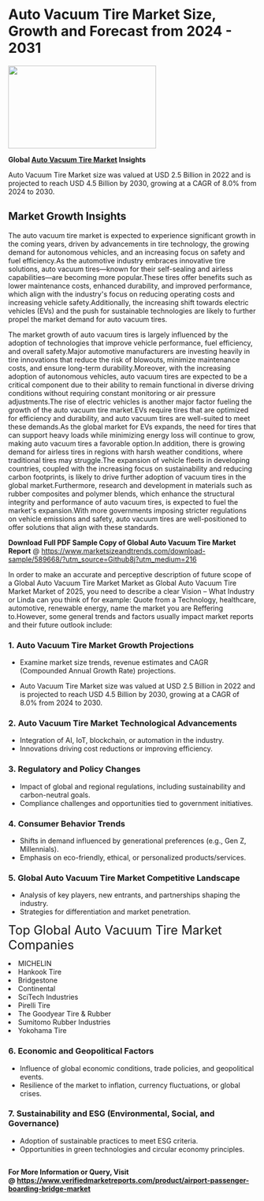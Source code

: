 <H1>Auto Vacuum Tire Market Size, Growth and Forecast from 2024 - 2031</H1><img class="aligncenter size-medium wp-image-584254" src="https://thirdeyenews.in/wp-content/uploads/2024/09/Global-Market-Research-300x168.jpeg" alt="" width="300" height="168" /><p><strong>Global&nbsp;<a href="https://www.marketsizeandtrends.com/download-sample/589668/?utm_source=Github8j?utm_medium=216">Auto Vacuum Tire Market</a> Insights</strong></p><p>Auto Vacuum Tire Market size was valued at USD 2.5 Billion in 2022 and is projected to reach USD 4.5 Billion by 2030, growing at a CAGR of 8.0% from 2024 to 2030.</p><p><h2>Market Growth Insights</h2> <p>The auto vacuum tire market is expected to experience significant growth in the coming years, driven by advancements in tire technology, the growing demand for autonomous vehicles, and an increasing focus on safety and fuel efficiency.As the automotive industry embraces innovative tire solutions, auto vacuum tires—known for their self-sealing and airless capabilities—are becoming more popular.These tires offer benefits such as lower maintenance costs, enhanced durability, and improved performance, which align with the industry's focus on reducing operating costs and increasing vehicle safety.Additionally, the increasing shift towards electric vehicles (EVs) and the push for sustainable technologies are likely to further propel the market demand for auto vacuum tires.</p> <p>The market growth of auto vacuum tires is largely influenced by the adoption of technologies that improve vehicle performance, fuel efficiency, and overall safety.Major automotive manufacturers are investing heavily in tire innovations that reduce the risk of blowouts, minimize maintenance costs, and ensure long-term durability.Moreover, with the increasing adoption of autonomous vehicles, auto vacuum tires are expected to be a critical component due to their ability to remain functional in diverse driving conditions without requiring constant monitoring or air pressure adjustments.The rise of electric vehicles is another major factor fueling the growth of the auto vacuum tire market.EVs require tires that are optimized for efficiency and durability, and auto vacuum tires are well-suited to meet these demands.As the global market for EVs expands, the need for tires that can support heavy loads while minimizing energy loss will continue to grow, making auto vacuum tires a favorable option.In addition, there is growing demand for airless tires in regions with harsh weather conditions, where traditional tires may struggle.The expansion of vehicle fleets in developing countries, coupled with the increasing focus on sustainability and reducing carbon footprints, is likely to drive further adoption of vacuum tires in the global market.Furthermore, research and development in materials such as rubber composites and polymer blends, which enhance the structural integrity and performance of auto vacuum tires, is expected to fuel the market's expansion.With more governments imposing stricter regulations on vehicle emissions and safety, auto vacuum tires are well-positioned to offer solutions that align with these standards.<p><span class=""><strong>Download Full PDF Sample Copy of Global Auto Vacuum Tire Market Report</strong> @ <a href="https://www.marketsizeandtrends.com/download-sample/589668/?utm_source=Github8j?utm_medium=216" target="_blank">https://www.marketsizeandtrends.com/download-sample/589668/?utm_source=Github8j?utm_medium=216</a></span></p><p>In order to make an accurate and perceptive description of future scope of a Global&nbsp;Auto Vacuum Tire Market Market as Global&nbsp;Auto Vacuum Tire Market Market of 2025, you need to describe a clear Vision &ndash; What Industry or Linda can you think of for example: Quote from a Technology, healthcare, automotive, renewable energy, name the market you are Reffering to.However, some general trends and factors usually impact market reports and their future outlook include:</p><h3>1.&nbsp;<strong>Auto Vacuum Tire Market Growth Projections</strong></h3><ul><li>Examine market size trends, revenue estimates and CAGR (Compounded Annual Growth Rate) projections.</li><li><p>Auto Vacuum Tire Market size was valued at USD 2.5 Billion in 2022 and is projected to reach USD 4.5 Billion by 2030, growing at a CAGR of 8.0% from 2024 to 2030.</p></li></ul><h3>2.&nbsp;<strong>Auto Vacuum Tire Market Technological Advancements</strong></h3><ul><li>Integration of AI, IoT, blockchain, or automation in the industry.</li><li>Innovations driving cost reductions or improving efficiency.</li></ul><h3>3.&nbsp;<strong>Regulatory and Policy Changes</strong></h3><ul><li>Impact of global and regional regulations, including sustainability and carbon-neutral goals.</li><li>Compliance challenges and opportunities tied to government initiatives.</li></ul><h3>4.&nbsp;<strong>Consumer Behavior Trends</strong></h3><ul><li>Shifts in demand influenced by generational preferences (e.g., Gen Z, Millennials).</li><li>Emphasis on eco-friendly, ethical, or personalized products/services.</li></ul><h3>5.&nbsp;<strong>Global Auto Vacuum Tire Market Competitive Landscape</strong></h3><ul><li>Analysis of key players, new entrants, and partnerships shaping the industry.</li><li>Strategies for differentiation and market penetration.</li></ul><p data-pm-slice="1 1 []"><span style="color: inherit; font-family: inherit; font-size: 25px;">Top Global Auto Vacuum Tire Market Companies</span></p><div class="" data-test-id=""><p><li>MICHELIN</li><li> Hankook Tire</li><li> Bridgestone</li><li> Continental</li><li> SciTech Industries</li><li> Pirelli Tire</li><li> The Goodyear Tire & Rubber</li><li> Sumitomo Rubber Industries</li><li> Yokohama Tire</li></p></div><h3>6.&nbsp;<strong>Economic and Geopolitical Factors</strong></h3><ul><li>Influence of global economic conditions, trade policies, and geopolitical events.</li><li>Resilience of the market to inflation, currency fluctuations, or global crises.</li></ul><h3>7.&nbsp;<strong>Sustainability and ESG (Environmental, Social, and Governance)</strong></h3><ul><li>Adoption of sustainable practices to meet ESG criteria.</li><li>Opportunities in green technologies and circular economy principles.</li></ul><h2><strong style="font-size: 14px;">For More Information or Query, Visit @&nbsp;</strong><a style="background-color: #ffffff; font-size: 14px;" href="https://www.marketsizeandtrends.com/report/auto-vacuum-tire-market/" target="_blank">https://www.verifiedmarketreports.com/product/airport-passenger-boarding-bridge-market</a></h2>